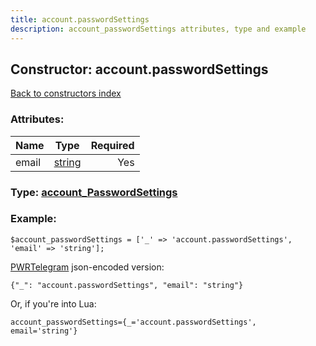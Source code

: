 ```yaml
---
title: account.passwordSettings
description: account_passwordSettings attributes, type and example
---
```

## Constructor: account.passwordSettings  
[Back to constructors index](index.md)



### Attributes:

| Name     |    Type       | Required |
|----------|:-------------:|---------:|
|email|[string](../types/string.md) | Yes|



### Type: [account\_PasswordSettings](../types/account_PasswordSettings.md)


### Example:

```
$account_passwordSettings = ['_' => 'account.passwordSettings', 'email' => 'string'];
```  

[PWRTelegram](https://pwrtelegram.xyz) json-encoded version:

```
{"_": "account.passwordSettings", "email": "string"}
```


Or, if you're into Lua:  


```
account_passwordSettings={_='account.passwordSettings', email='string'}

```


